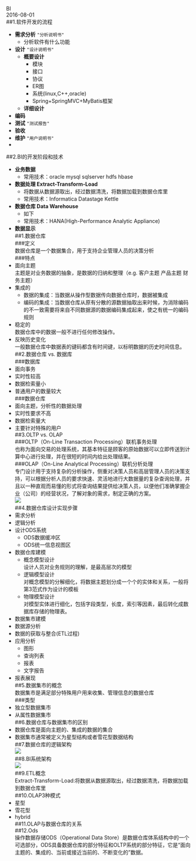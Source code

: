 BI  
2016-08-01  
##1.软件开发的流程  
* **需求分析** `"分析说明书"`  
	* 分析软件有什么功能  
* **设计** `"设计说明书"`  
	* **概要设计**  
		* 模块  
		* 接口  
		* 协议  
		* ER图  
		* 系统(linux,C++,oracle)  
		* Spring+SpringMVC+MyBatis框架  
	* **详细设计**  
* **编码**  
* **测试** `"测试报告"`  
* **验收**  
* **维护** `"用户说明书"`      
* 
##2.BI的开发阶段和技术   
* **业务数据**    
	* 常用技术：oracle mysql sqlserver hdfs hbase  
* **数据处理 Extract-Transform-Load**  
	* 将数据从数据源取出，经过数据清洗，将数据加载到数据仓库里  
	* 常用技术：Informatica Datastage Kettle  
* **数据仓库 Data Warehouse**   
	* 如下  
	* 常用技术：HANA(High-Performance Analytic Appliance)  
* **数据显示**  
##1.数据仓库  
###定义  
数据仓库是一个数据集合，用于支持企业管理人员的决策分析  
###特点  
* 面向主题    
主题是对业务数据的抽象，是数据的归纳和整理（e.g. 客户主题 产品主题 财务主题）  
* 集成的    
	* 数据的集成：当数据从操作型数据传向数据仓库时，数据被集成  
	* 编码的集成：当数据仓库从原有分散的源数据抽取出来时候，为消除编码的不一致需要将来自不同数据源的数据编码集成起来，使之有统一的编码规则  
* 稳定的    
数据仓库中的数据一般不进行任何修改操作。  
* 反映历史变化    
一般数据仓库中数据表的键码都含有时间键，以标明数据的历史时间信息。  
##2.数据仓库 vs. 数据库  
###数据库  
* 面向事务    
* 实时性较高  
* 数据检索量小  
* 普通用户的数量较大    
###数据仓库  
* 面向主题，分析性的数据处理  
* 实时性要求不高  
* 数据检索量大    
* 主要针对特殊的用户    
##3.OLTP vs. OLAP    
###OLTP（On-Line Transaction Processing）联机事务处理      
也称为面向交易的处理系统，其基本特征是顾客的原始数据可以立即传送到计算中心进行处理，并在很短的时间内给出处理结果。    
###OLAP（On-Line Analytical Processing）联机分析处理   
专门设计用于支持复杂的分析操作，侧重对决策人员和高层管理人员的决策支持，可以根据分析人员的要求快速、灵活地进行大数据量的复杂查询处理，并且以一种直观而易懂的形式将查询结果提供给决策人员，以便他们准确掌握企业（公司）的经营状况，了解对象的需求，制定正确的方案。      
![](https://ooo.0o0.ooo/2016/08/02/57a0e789de691.jpg)  
##4.数据仓库设计实现步骤  
* 需求分析  
* 逻辑分析  
* 设计ODS系统  
	* ODS数据缓冲区  
	* ODS统一信息视图区  
* 数据仓库建模  
	* 概念模型设计   
	设计人员对业务规则的理解，是最高层次的模型   
	* 逻辑模型设计    
	对概念模型的分解细化，将数据主题划分成一个个的实体和关系，一般将第3范式作为设计的模板  
	* 物理模型设计    
	对模型实体进行细化，包括字段类型，长度，索引等因素，最后转化成数据库存储的物理表。  
* 数据集市建模  
* 数据源分析  
* 数据的获取与整合(ETL过程)  
* 应用分析  
	* 图形  
	* 查询列表  
	* 报表      
	* 文字报告  
* 报表展现    
##5.数据集市的概念    
数据集市是满足部分特殊用户用来收集、管理信息的数据仓库    
###类型   
* 独立型数据集市  
* 从属性数据集市  
##6.数据仓库与数据集市的区别  
* 数据仓库是面向主题的、集成的数据的集合  
* 数据集市通常被定义为星型结构或者雪花型数据结构  
##7.数据仓库的逻辑架构  
![](https://ooo.0o0.ooo/2016/08/02/57a0e789d0745.jpg)  
##8.BI系统架构  
![](https://ooo.0o0.ooo/2016/08/02/57a0e789d03d5.jpg)  
##9.ETL概念  
Extract-Transform-Load:将数据从数据源取出，经过数据清洗，将数据加载到数据仓库里  
##10.OLAP3种模式  
* 星型   
* 雪花型  
* hybrid  
##11.OLAP与数据仓库的关系  
##12.Ods  
操作数据存储ODS（Operational Data Store）是数据仓库体系结构中的一个可选部分，ODS具备数据仓库的部分特征和OLTP系统的部分特征，它是“面向主题的、集成的、当前或接近当前的、不断变化的”数据。  
